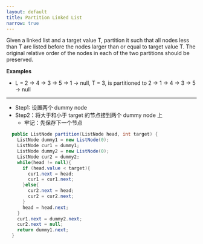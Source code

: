 ```yaml
---
layout: default
title: Partition Linked List
narrow: true
---
```


Given a linked list and a target value T, partition it such that all nodes less than T are listed before the nodes larger than or equal to target value T. The original relative order of the nodes in each of the two partitions should be preserved.

**Examples**

- L = 2 -> 4 -> 3 -> 5 -> 1 -> null, T = 3, is partitioned to 2 -> 1 -> 4 -> 3 -> 5 -> null

---

- Step1: 设置两个 dummy node
- Step2：将大于和小于 target 的节点接到两个 dummy node 上
  - 牢记：先保存下一个节点

```java
  public ListNode partition(ListNode head, int target) {
    ListNode dummy1 = new ListNode(0);
    ListNode cur1 = dummy1;
    ListNode dummy2 = new ListNode(0);
    ListNode cur2 = dummy2;
    while(head != null){
      if (head.value < target){
        cur1.next = head;
        cur1 = cur1.next;
      }else{
        cur2.next = head;
        cur2 = cur2.next;
      }
      head = head.next;
    }
    cur1.next = dummy2.next;
    cur2.next = null;
    return dummy1.next;
  }
```
